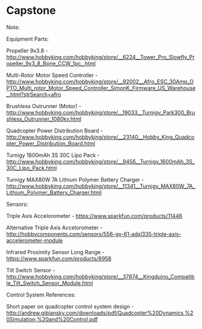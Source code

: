 # Capstone
Note:

Equipment Parts:

Propeller 9x3.8 -
http://www.hobbyking.com/hobbyking/store/__6224__Tower_Pro_Slowfly_Propeller_9x3_8_Bone_CCW_1pc_.html

Multi-Rotor Motor Speed Controller -
http://www.hobbyking.com/hobbyking/store/__92002__Afro_ESC_30Amp_OPTO_Multi_rotor_Motor_Speed_Controller_SimonK_Firmware_US_Warehouse_.html?strSearch=afro

Brushless Outrunner (Motor) -
http://www.hobbyking.com/hobbyking/store/__19033__Turnigy_Park300_Brushless_Outrunner_1080kv.html

Quadcopter Power Distribution Board -
http://www.hobbyking.com/hobbyking/store/__23140__Hobby_King_Quadcopter_Power_Distribution_Board.html

Turnigy 1600mAh 3S 30C Lipo Pack -
http://www.hobbyking.com/hobbyking/store/__9456__Turnigy_1600mAh_3S_30C_Lipo_Pack.html

Turnigy MAX80W 7A Lithium Polymer Battery Charger -
http://www.hobbyking.com/hobbyking/store/__11341__Turnigy_MAX80W_7A_Lithium_Polymer_Battery_Charger.html

Sensors:

Triple Axis Accelorometer -
https://www.sparkfun.com/products/11446

Alternative Triple Axis Accelorometer - 
http://hobbycomponents.com/sensors/556-gy-61-adxl335-triple-axis-accelerometer-module

Infrared Proximity Sensor Long Range -
https://www.sparkfun.com/products/8958

Tilt Switch Sensor -
http://www.hobbyking.com/hobbyking/store/__37874__Kingduino_Compatible_Tilt_Switch_Sensor_Module.html

Control System References:

Short paper on quadcopter control system design - http://andrew.gibiansky.com/downloads/pdf/Quadcopter%20Dynamics,%20Simulation,%20and%20Control.pdf

